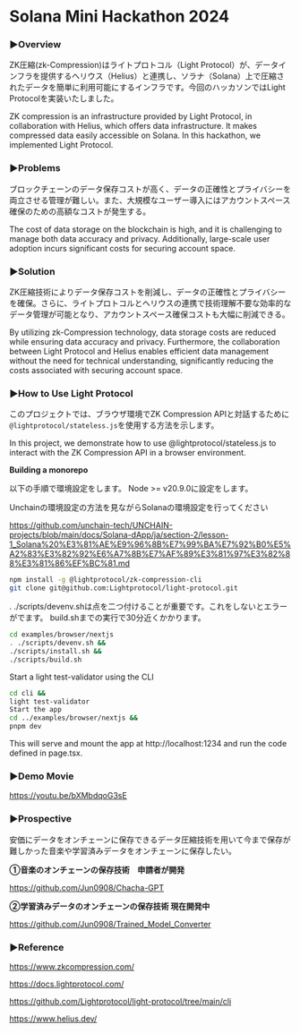 # Solana Mini Hackathon 2024

### ▶︎Overview
ZK圧縮(zk-Compression)はライトプロトコル（Light Protocol）が、データインフラを提供するヘリウス（Helius）と連携し、ソラナ（Solana）上で圧縮されたデータを簡単に利用可能にするインフラです。今回のハッカソンではLight Protocolを実装いたしました。

ZK compression is an infrastructure provided by Light Protocol, in collaboration with Helius, which offers data infrastructure. It makes compressed data easily accessible on Solana. In this hackathon, we implemented Light Protocol.

### ▶︎Problems
ブロックチェーンのデータ保存コストが高く、データの正確性とプライバシーを両立させる管理が難しい。また、大規模なユーザー導入にはアカウントスペース確保のための高額なコストが発生する。

The cost of data storage on the blockchain is high, and it is challenging to manage both data accuracy and privacy. Additionally, large-scale user adoption incurs significant costs for securing account space.

### ▶︎Solution
ZK圧縮技術によりデータ保存コストを削減し、データの正確性とプライバシーを確保。さらに、ライトプロトコルとヘリウスの連携で技術理解不要な効率的なデータ管理が可能となり、アカウントスペース確保コストも大幅に削減できる。

By utilizing zk-Compression technology, data storage costs are reduced while ensuring data accuracy and privacy. Furthermore, the collaboration between Light Protocol and Helius enables efficient data management without the need for technical understanding, significantly reducing the costs associated with securing account space.

### ▶︎How to Use Light Protocol
このプロジェクトでは、ブラウザ環境でZK Compression APIと対話するために`@lightprotocol/stateless.js`を使用する方法を示します。

In this project, we demonstrate how to use @lightprotocol/stateless.js to interact with the ZK Compression API in a browser environment.

**Building a monorepo**

以下の手順で環境設定をします。
Node >= v20.9.0に設定をします。

Unchainの環境設定の方法を見ながらSolanaの環境設定を行ってください

https://github.com/unchain-tech/UNCHAIN-projects/blob/main/docs/Solana-dApp/ja/section-2/lesson-1_Solana%20%E3%81%AE%E9%96%8B%E7%99%BA%E7%92%B0%E5%A2%83%E3%82%92%E6%A7%8B%E7%AF%89%E3%81%97%E3%82%88%E3%81%86%EF%BC%81.md

```bash
npm install -g @lightprotocol/zk-compression-cli
git clone git@github.com:Lightprotocol/light-protocol.git
```

. ./scripts/devenv.shは点を二つ付けることが重要です。これをしないとエラーがでます。
build.shまでの実行で30分近くかかります。
```bash
cd examples/browser/nextjs
. ./scripts/devenv.sh &&
./scripts/install.sh &&
./scripts/build.sh
```

Start a light test-validator using the CLI
```bash
cd cli &&
light test-validator
Start the app
cd ../examples/browser/nextjs &&
pnpm dev
```

This will serve and mount the app at http://localhost:1234 and run the code defined in page.tsx.

### ▶︎Demo Movie

https://youtu.be/bXMbdqoG3sE

### ▶︎Prospective
安価にデータをオンチェーンに保存できるデータ圧縮技術を用いて今まで保存が難しかった音楽や学習済みデータをオンチェーンに保存したい。

**①音楽のオンチェーンの保存技術　申請者が開発**

https://github.com/Jun0908/Chacha-GPT

**②学習済みデータのオンチェーンの保存技術 現在開発中**

https://github.com/Jun0908/Trained_Model_Converter

### ▶︎Reference

https://www.zkcompression.com/

https://docs.lightprotocol.com/

https://github.com/Lightprotocol/light-protocol/tree/main/cli

https://www.helius.dev/
